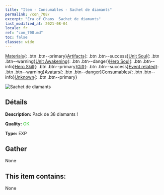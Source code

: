 ```yaml
---
title: "Item - Consumables - Sachet de diamants"
permalink: /con_708/
excerpt: "Era of Chaos  Sachet de diamants"
last_modified_at: 2021-08-04
locale: fr
ref: "con_708.md"
toc: false
classes: wide
---
```

 [Materials](/ItemsFR/){: .btn .btn--primary}[Artifacts](/ItemsFR/Artifacts/){: .btn .btn--success}[Unit Soul](/ItemsFR/UnitSoul/){: .btn .btn--warning}[Unit Awakening](/ItemsFR/UnitAwakening/){: .btn .btn--danger}[Hero Soul](/ItemsFR/HeroSoul/){: .btn .btn--info}[Hero Skill](/ItemsFR/HeroSkill/){: .btn .btn--primary}[Gift](/ItemsFR/Gift/){: .btn .btn--success}[Event related](/ItemsFR/Events/){: .btn .btn--warning}[Avatars](/ItemsFR/Avatars/){: .btn .btn--danger}[Consumables](/ItemsFR/Consumables/){: .btn .btn--info}[Unknown](/ItemsFR/Unknown/){: .btn .btn--primary}

 ![Sachet de diamants](/images/t/i_507.png)

## Détails
 **Description:** Pack de 38 diamants !

 **Quality:** <span style="color: #32CD32">OK</span>

 **Type:** EXP

## Gather

  None

## This item contains:

  None

